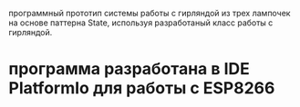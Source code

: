 программный прототип системы работы с гирляндой из трех лампочек на основе паттерна State, используя разработаный класс работы с гирляндой.
# программа разработана в IDE PlatformIo для работы с ESP8266
